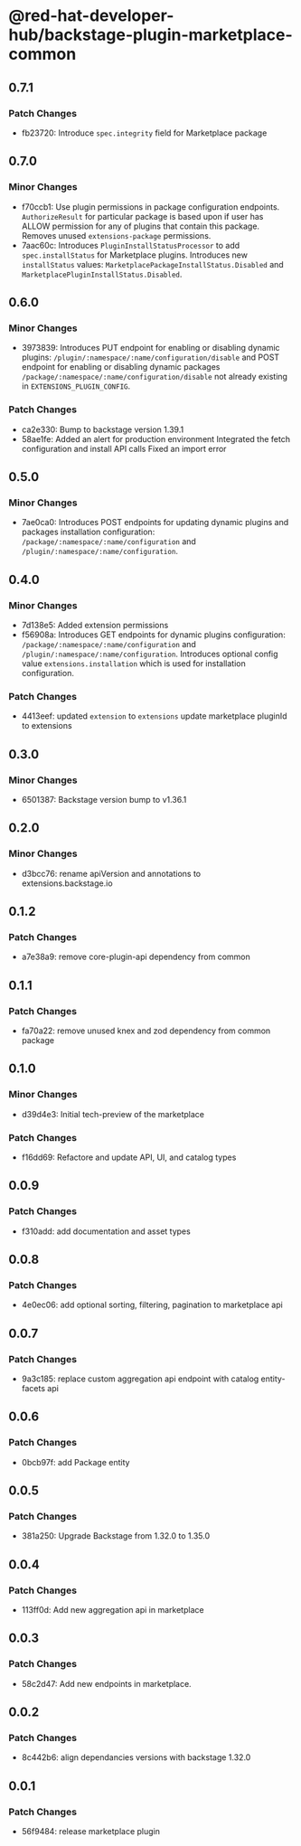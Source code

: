 # @red-hat-developer-hub/backstage-plugin-marketplace-common

## 0.7.1

### Patch Changes

- fb23720: Introduce `spec.integrity` field for Marketplace package

## 0.7.0

### Minor Changes

- f70ccb1: Use plugin permissions in package configuration endpoints. `AuthorizeResult` for particular package is based upon if user has ALLOW permission for any of plugins that contain this package. Removes unused `extensions-package` permissions.
- 7aac60c: Introduces `PluginInstallStatusProcessor` to add `spec.installStatus` for Marketplace plugins. Introduces new `installStatus` values: `MarketplacePackageInstallStatus.Disabled` and `MarketplacePluginInstallStatus.Disabled`.

## 0.6.0

### Minor Changes

- 3973839: Introduces PUT endpoint for enabling or disabling dynamic plugins: `/plugin/:namespace/:name/configuration/disable` and POST endpoint for enabling or disabling dynamic packages `/package/:namespace/:name/configuration/disable` not already existing in `EXTENSIONS_PLUGIN_CONFIG`.

### Patch Changes

- ca2e330: Bump to backstage version 1.39.1
- 58ae1fe: Added an alert for production environment
  Integrated the fetch configuration and install API calls
  Fixed an import error

## 0.5.0

### Minor Changes

- 7ae0ca0: Introduces POST endpoints for updating dynamic plugins and packages installation configuration: `/package/:namespace/:name/configuration` and `/plugin/:namespace/:name/configuration`.

## 0.4.0

### Minor Changes

- 7d138e5: Added extension permissions
- f56908a: Introduces GET endpoints for dynamic plugins configuration: `/package/:namespace/:name/configuration` and `/plugin/:namespace/:name/configuration`. Introduces optional config value `extensions.installation` which is used for installation configuration.

### Patch Changes

- 4413eef: updated `extension` to `extensions`
  update marketplace pluginId to extensions

## 0.3.0

### Minor Changes

- 6501387: Backstage version bump to v1.36.1

## 0.2.0

### Minor Changes

- d3bcc76: rename apiVersion and annotations to extensions.backstage.io

## 0.1.2

### Patch Changes

- a7e38a9: remove core-plugin-api dependency from common

## 0.1.1

### Patch Changes

- fa70a22: remove unused knex and zod dependency from common package

## 0.1.0

### Minor Changes

- d39d4e3: Initial tech-preview of the marketplace

### Patch Changes

- f16dd69: Refactore and update API, UI, and catalog types

## 0.0.9

### Patch Changes

- f310add: add documentation and asset types

## 0.0.8

### Patch Changes

- 4e0ec06: add optional sorting, filtering, pagination to marketplace api

## 0.0.7

### Patch Changes

- 9a3c185: replace custom aggregation api endpoint with catalog entity-facets api

## 0.0.6

### Patch Changes

- 0bcb97f: add Package entity

## 0.0.5

### Patch Changes

- 381a250: Upgrade Backstage from 1.32.0 to 1.35.0

## 0.0.4

### Patch Changes

- 113ff0d: Add new aggregation api in marketplace

## 0.0.3

### Patch Changes

- 58c2d47: Add new endpoints in marketplace.

## 0.0.2

### Patch Changes

- 8c442b6: align dependancies versions with backstage 1.32.0

## 0.0.1

### Patch Changes

- 56f9484: release marketplace plugin
